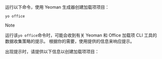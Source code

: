 运行以下命令，使用 Yeoman 生成器创建加载项项目： 

```command&nbsp;line
yo office
```

> [!NOTE]
> 运行该`yo office`命令时，可能会收到有关 Yeoman 和 Office 加载项 CLI 工具的数据收集策略的提示。 根据你的需要，使用提供的信息来响应提示。

出现提示时，请提供以下信息以创建加载项项目：
